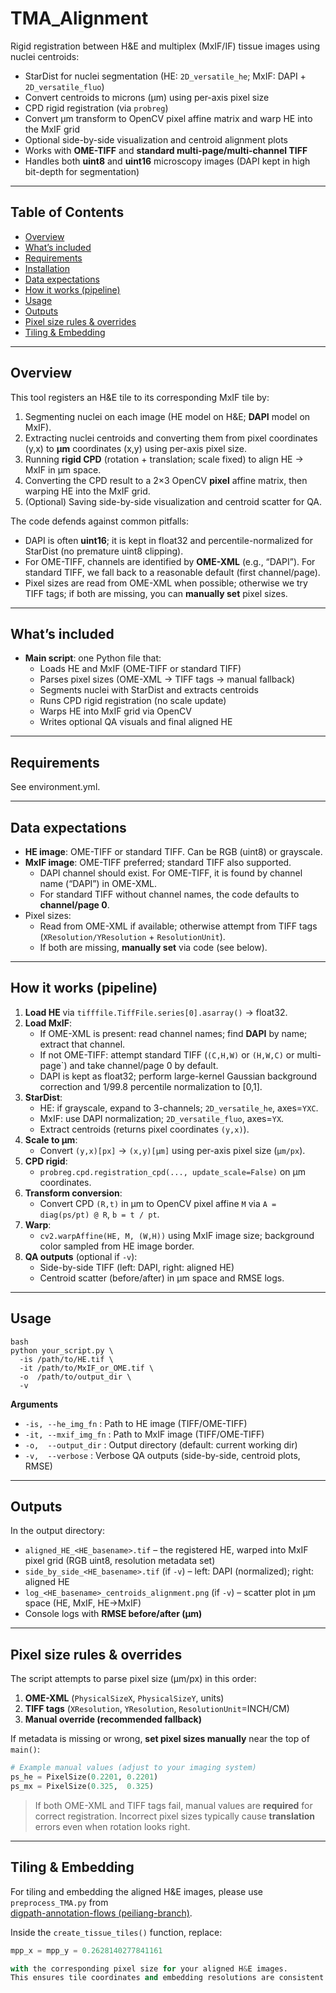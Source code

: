 # TMA_Alignment

Rigid registration between H&E and multiplex (MxIF/IF) tissue images using nuclei centroids:

- StarDist for nuclei segmentation (HE: `2D_versatile_he`; MxIF: DAPI + `2D_versatile_fluo`)
- Convert centroids to microns (μm) using per-axis pixel size
- CPD rigid registration (via `probreg`)
- Convert μm transform to OpenCV pixel affine matrix and warp HE into the MxIF grid
- Optional side-by-side visualization and centroid alignment plots
- Works with **OME-TIFF** and **standard multi-page/multi-channel TIFF**
- Handles both **uint8** and **uint16** microscopy images (DAPI kept in high bit-depth for segmentation)

------

## Table of Contents

- [Overview](#overview)
- [What’s included](#whats-included)
- [Requirements](#requirements)
- [Installation](#installation)
- [Data expectations](#data-expectations)
- [How it works (pipeline)](#how-it-works-pipeline)
- [Usage](#usage)
- [Outputs](#outputs)
- [Pixel size rules & overrides](#pixel-size-rules--overrides)
- [Tiling & Embedding](#Tiling--Embedding)
------

## Overview

This tool registers an H&E tile to its corresponding MxIF tile by:

1. Segmenting nuclei on each image (HE model on H&E; **DAPI** model on MxIF).
2. Extracting nuclei centroids and converting them from pixel coordinates (y,x) to **μm** coordinates (x,y) using per-axis pixel size.
3. Running **rigid CPD** (rotation + translation; scale fixed) to align HE → MxIF in μm space.
4. Converting the CPD result to a 2×3 OpenCV **pixel** affine matrix, then warping HE into the MxIF grid.
5. (Optional) Saving side-by-side visualization and centroid scatter for QA.

The code defends against common pitfalls:

- DAPI is often **uint16**; it is kept in float32 and percentile-normalized for StarDist (no premature uint8 clipping).
- For OME-TIFF, channels are identified by **OME-XML** (e.g., “DAPI”).
   For standard TIFF, we fall back to a reasonable default (first channel/page).
- Pixel sizes are read from OME-XML when possible; otherwise we try TIFF tags; if both are missing, you can **manually set** pixel sizes.

------

## What’s included

- **Main script**: one Python file that:
  - Loads HE and MxIF (OME-TIFF or standard TIFF)
  - Parses pixel sizes (OME-XML → TIFF tags → manual fallback)
  - Segments nuclei with StarDist and extracts centroids
  - Runs CPD rigid registration (no scale update)
  - Warps HE into MxIF grid via OpenCV
  - Writes optional QA visuals and final aligned HE

------

## Requirements

See environment.yml.

------

## Data expectations

- **HE image**: OME-TIFF or standard TIFF. Can be RGB (uint8) or grayscale.
- **MxIF image**: OME-TIFF preferred; standard TIFF also supported.
  - DAPI channel should exist. For OME-TIFF, it is found by channel name (“DAPI”) in OME-XML.
  - For standard TIFF without channel names, the code defaults to **channel/page 0**.
- Pixel sizes:
  - Read from OME-XML if available; otherwise attempt from TIFF tags (`XResolution/YResolution` + `ResolutionUnit`).
  - If both are missing, **manually set** via code (see below).

------

## How it works (pipeline)

1. **Load HE** via `tifffile.TiffFile.series[0].asarray()` → float32.
2. **Load MxIF**:
   - If OME-XML is present: read channel names; find **DAPI** by name; extract that channel.
   - If not OME-TIFF: attempt standard TIFF (`(C,H,W)` or `(H,W,C)` or multi-page`) and take channel/page 0 by default.
   - DAPI is kept as float32; perform large-kernel Gaussian background correction and 1/99.8 percentile normalization to [0,1].
3. **StarDist**:
   - HE: if grayscale, expand to 3-channels; `2D_versatile_he`, axes=`YXC`.
   - MxIF: use DAPI normalization; `2D_versatile_fluo`, axes=`YX`.
   - Extract centroids (returns pixel coordinates `(y,x)`).
4. **Scale to μm**:
   - Convert `(y,x)[px]` → `(x,y)[μm]` using per-axis pixel size (`μm/px`).
5. **CPD rigid**:
   - `probreg.cpd.registration_cpd(..., update_scale=False)` on μm coordinates.
6. **Transform conversion**:
   - Convert CPD `(R,t)` in μm to OpenCV pixel affine `M` via `A = diag(ps/pt) @ R`, `b = t / pt`.
7. **Warp**:
   - `cv2.warpAffine(HE, M, (W,H))` using MxIF image size; background color sampled from HE image border.
8. **QA outputs** (optional if `-v`):
   - Side-by-side TIFF (left: DAPI, right: aligned HE)
   - Centroid scatter (before/after) in μm space and RMSE logs.

------

## Usage

```
bash
python your_script.py \
  -is /path/to/HE.tif \
  -it /path/to/MxIF_or_OME.tif \
  -o  /path/to/output_dir \
  -v
```

**Arguments**

- `-is, --he_img_fn` : Path to HE image (TIFF/OME-TIFF)
- `-it, --mxif_img_fn` : Path to MxIF image (TIFF/OME-TIFF)
- `-o,  --output_dir` : Output directory (default: current working dir)
- `-v,  --verbose` : Verbose QA outputs (side-by-side, centroid plots, RMSE)

------

## Outputs

In the output directory:

- `aligned_HE_<HE_basename>.tif` – the registered HE, warped into MxIF pixel grid (RGB uint8, resolution metadata set)
- `side_by_side_<HE_basename>.tif` (if `-v`) – left: DAPI (normalized); right: aligned HE
- `log_<HE_basename>_centroids_alignment.png` (if `-v`) – scatter plot in μm space (HE, MxIF, HE→MxIF)
- Console logs with **RMSE before/after (μm)**

------

## Pixel size rules & overrides

The script attempts to parse pixel size (μm/px) in this order:

1. **OME-XML** (`PhysicalSizeX`, `PhysicalSizeY`, units)
2. **TIFF tags** (`XResolution`, `YResolution`, `ResolutionUnit`=INCH/CM)
3. **Manual override (recommended fallback)**

If metadata is missing or wrong, **set pixel sizes manually** near the top of `main()`:

```python
# Example manual values (adjust to your imaging system)
ps_he = PixelSize(0.2201, 0.2201)
ps_mx = PixelSize(0.325,  0.325)
```

> If both OME-XML and TIFF tags fail, manual values are **required** for correct registration.
>  Incorrect pixel sizes typically cause **translation** errors even when rotation looks right.

------

## Tiling & Embedding

For tiling and embedding the aligned H&E images, please use `preprocess_TMA.py` from  
[digpath-annotation-flows (peiliang-branch)](https://github.com/dimi-lab/digpath-annotation-flows/tree/peiliang-branch/ms_prediction).

Inside the `create_tissue_tiles()` function, replace:

```python
mpp_x = mpp_y = 0.2628140277841161

with the corresponding pixel size for your aligned H&E images.
This ensures tile coordinates and embedding resolutions are consistent with the registration output.